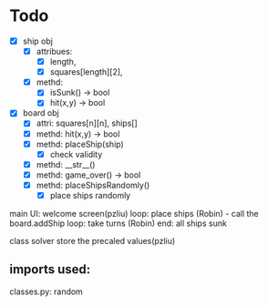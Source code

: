 # Todo
 - [x] ship obj
   - [x] attribues: 
     - [x] length,
     - [x] squares[length][2], 
   - [x] methd: 
     - [x] isSunk() -> bool
     - [x] hit(x,y) -> bool

- [x] board obj
  - [x] attri: squares[n][n], ships[]
  - [x] methd: hit(x,y) -> bool
  - [x] methd: placeShip(ship)
    - [x] check validity
  - [x] methd: \_\_str\_\_()
  - [x] methd: game_over() -> bool
  - [x] methd: placeShipsRandomly()
    - [x] place ships randomly

main
    UI: welcome screen(pzliu)
    loop: place ships (Robin)
        - call the board.addShip
    loop: take turns (Robin)
    end: all ships sunk
    
class solver
    store the precaled values(pzliu)


## imports used:
classes.py: random